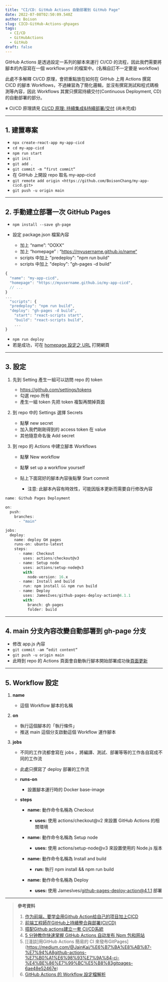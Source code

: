```yaml
---
title: "CI/CD: GitHub Actions 自動部署到 GitHub Page"
date: 2022-07-08T02:50:09.540Z
author: Boison
slug: CICD-GitHub-Actions-ghpages
tags:
  - CI/CD
  - GitHubActions
  - GitHub
draft: false
---
```

GitHub Actions 是透過設定一系列的腳本來運行 CI/CD 的流程，因此我們需要將腳本的內容寫在一個 workflow.yml 的檔案中。(名稱自訂不一定要是 workflow)

此處不多解釋 CI/CD 原理，會把重點放在如何在 GitHub 上用 Actions 撰寫 CICD 的腳本 Workflows，不過練習為了簡化邏輯，並沒有撰寫測試和程式碼檢測等內容，因此 Workflows 其實只撰寫持續交付(Continuous Deployment, CD) 的自動部署的部分。

※ CI/CD 原理請見 [CI/CD 原理: 持續集成&持續部署/交付](./CI%2FCD%20%E5%9F%BA%E7%A4%8E%E5%8E%9F%E7%90%86%20154d8df4-29f0-4fb5-8dff-d65b45f93c60.md "CI/CD 原理: 持續集成&持續部署/交付") (尚未完成)

- - -

## 1. 建置專案

* `npx create-react-app my-app-cicd`
* `cd my-app-cicd`
* `npm run start`
* `git init`
* `git add .`
* `git commit -m “first commit“`
* 在 GitHub 上開設 repo 取名 my-app-cicd
* `git remote add origin <https://github.com/BoisonChang/my-app-cicd.git>`
* `git push -u origin main`

- - -

## 2. 手動建立部署一次 GitHub Pages

* `npm install --save gh-page`
* 設定 package.json 檔案內容

  * 加上 “name”: “OOXX“
  * 加上 “homepage” : “https://myusername.github.io/name“
  * scripts 中加上 "predeploy": "npm run build"
  * scripts 中加上 "deploy": "gh-pages -d build"

```javascript
{
  "name": "my-app-cicd",
  "homepage": "https://myusername.github.io/my-app-cicd",
  // ...
}
...
  "scripts": {
  "predeploy": "npm run build",
  "deploy": "gh-pages -d build",
    "start": "react-scripts start",
    "build": "react-scripts build",
    ...
}
```

* `npm run deploy`
* 若是成功，可在 [homepage 設定之 URL](https://boisonchang.github.io/my-app-cicd/) 打開網頁

- - -

## 3. 設定

1. 先到 Setting 產生一組可以訪問 repo 的 token

   * <https://github.com/settings/tokens>
   * 勾選 repo 所有
   * 產生一組 token 先把 token 複製再關掉頁面
2. 到 repo 中的 Settings 選擇 Secrets

   * 點擊 new secret 
   * 加入我們剛剛得到的 access token 在 value
   * 其他隨意命名後 Add secret
3. 到 repo 的 Actions 中建立腳本 Workflows

   * 點擊 New workflow
   * 點擊 set up a workflow yourself
   * 貼上下面寫好的腳本內容後點擊 Start commit 

     * 注意: 此腳本內容有時效性，可能因版本更新而需要自行修改內容

```javascript
name: Github Pages Deployment

on:
  push:
    branches:
      - "main"

jobs:
  deploy:
    name: deploy GH pages
    runs-on: ubuntu-latest
    steps:
      - name: Checkout
        uses: actions/checkout@v3
      - name: Setup node
        uses: actions/setup-node@v3
        with:
          node-version: 16.x
      - name: Install and build
        run: npm install && npm run build
      - name: Deploy
        uses: JamesIves/github-pages-deploy-action@4.1.1
        with:
          branch: gh-pages
          folder: build
```

- - -

## 4. main 分支內容改變自動部署到  gh-page 分支

* 修改 app.js 內容
* `git commit -am “edit content“`
* `git push -u origin main`
* 此時到 repo 的 Actions 頁面會自動執行腳本開始部署成功後[頁面更新](https://boisonchang.github.io/my-app-cicd/)

- - -

## 5. Workflow 設定

1. **name**

   * 這個 Workflow 腳本的名稱
2. **on**

   * 執行這個腳本的「執行條件」
   * 推送 main 這個分支啟動這個 Workflow 運作腳本
3. **jobs**

   * 不同的工作流都會寫在 jobs ，將編譯、測試、部署等等的工作各自寫成不同的工作流
   * 此處只撰寫了 deploy 部署的工作流
   * **runs-on**

     * 設置腳本運行時的 Docker base-image
   * **steps**

     * **name:** 動作命令名稱為 Checkout

       * **uses:** 使用 actions/checkout@v2 來設置 GitHub Actions 的相關環境
     * **name:** 動作命令名稱為 Setup node

       * **uses:** 使用 actions/setup-node@v3 來設置使用的 Node.js 版本
     * **name:** 動作命令名稱為 Install and build

       * **run:** 執行 npm install && npm run build
     * **name:** 動作命令名稱為 Deploy

       * **uses:** 使用 JamesIves/github-pages-deploy-action@4.1.1 部署

- - -

> **參考資料**
>
> 1. [作为前端，要学会用Github Action给自己的项目加上CICD](https://juejin.cn/post/7113562222852309023)
> 2. [前端工程師在GitHub上持續整合與部署(CI/CD)](https://yusong.io/blog/frontend-ci-cd-on-github/)
> 3. [搭配Github actions建立一套 CI/CD系統](https://github.com/yichunsung/github_actions_studying)
> 4. [5 分钟教你快速掌握 GitHub Actions 自动发布 Npm 包和网站](https://segmentfault.com/a/1190000041753907)
> 5. \[[淺談]用GitHub Actions 簡易的 CI 來發布GitPages](https://medium.com/@JainKai/%E6%B7%BA%E8%AB%87-%E7%94%A8github-actions-%E7%B0%A1%E6%98%93%E7%9A%84-ci-%E4%BE%86%E7%99%BC%E5%B8%83gitpages-6ae48e52467e)
> 6. [GitHub Actions 的 Workflow 設定檔解析](https://ithelp.ithome.com.tw/articles/10246589)